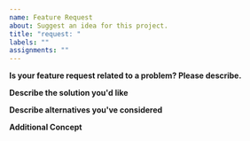 ```yaml
---
name: Feature Request
about: Suggest an idea for this project.
title: "request: "
labels: ""
assignments: ""
---
```


**Is your feature request related to a problem? Please describe.**

<!-- A clear and concise description of what the problem is. e.g. I'm always frustrated when [...] -->

**Describe the solution you'd like**

<!-- A clear and concise description of what you want to happen. -->

**Describe alternatives you've considered**

<!-- A clear and concise description of any alternative solutions or features you've considered. -->

**Additional Concept**

<!-- Add any other context or screenshots about the feature request here. -->